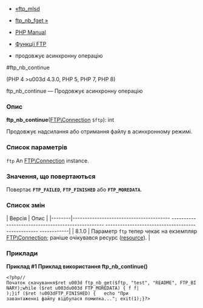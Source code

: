 - [«ftp_mlsd](function.ftp-mlsd.md)
- [ftp_nb_fget »](function.ftp-nb-fget.md)

- [PHP Manual](index.md)
- [Функції FTP](ref.ftp.md)
- продовжує асинхронну операцію

#ftp_nb_continue

(PHP 4 \>u003d 4.3.0, PHP 5, PHP 7, PHP 8)

ftp_nb_continue — Продовжує асинхронну операцію

### Опис

**ftp_nb_continue**([FTP\Connection](class.ftp-connection.md) `$ftp`):
int

Продовжує надсилання або отримання файлу в асинхронному режимі.

### Список параметрів

`ftp`
An [FTP\Connection](class.ftp-connection.md) instance.

### Значення, що повертаються

Повертає **`FTP_FAILED`**, **`FTP_FINISHED`** або **`FTP_MOREDATA`**.

### Список змін

| Версія | Опис |
|--------|---------------------------------------- -------------------------------------------------- -------------------------------------------------- ------------|
| 8.1.0 | Параметр `ftp` тепер чекає на екземпляр [FTP\Connection](class.ftp-connection.md); раніше очікувався ресурс ([resource](language.types.resource.md)). |

### Приклади

**Приклад #1 Приклад використання **ftp_nb_continue()****

`<?php//Початок скачування$ret u003d ftp_nb_get($ftp, "test", "README", FTP_BINARY);while ($ret u003du003d FTP_MOREDATA) { f f| );}if ($ret !u003dFTP_FINISHED) {   echo "При завантаженні файлу відбулася помилка..."; exit(1);}?> `
